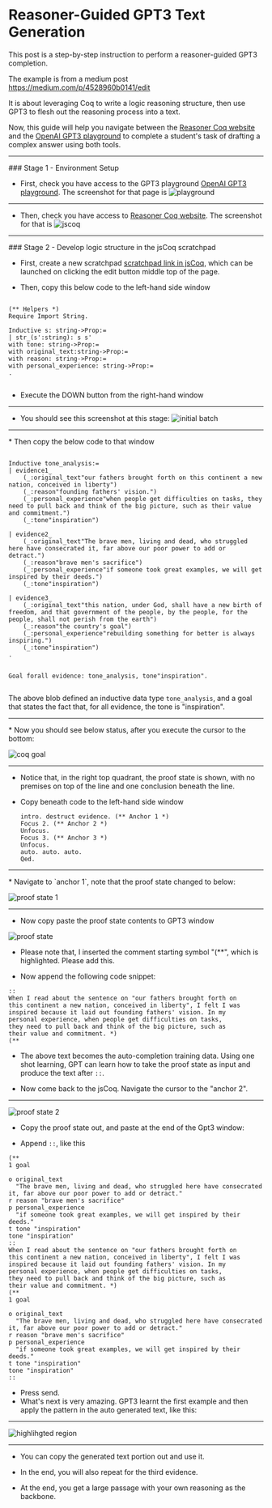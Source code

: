 
# Reasoner-Guided GPT3 Text Generation

This post is a step-by-step instruction to perform a reasoner-guided GPT3 completion.

The example is from a medium post https://medium.com/p/4528960b0141/edit

It is about leveraging Coq to write a logic reasoning structure, then use GPT3 to flesh out the reasoning process into a text. 

Now, this guide will help you navigate between the [Reasoner Coq website](https://coq.vercel.app/) and the [OpenAI GPT3 playground](https://beta.openai.com/playground) to complete a student's task of drafting a complex answer using both tools. 

<hr>
### Stage 1 - Environment Setup

* First, check you have access to the GPT3 playground [OpenAI GPT3 playground](https://beta.openai.com/playground). The screenshot for that page is 
![playground](images/playground.png)

<hr>

* Then, check you have access to [Reasoner Coq website](https://coq.vercel.app/). The screenshot for that is 
![jscoq](images/jscoq.png)
<hr>
### Stage 2 - Develop logic structure in the jsCoq scratchpad

* First, create a new scratchpad  [scratchpad link in jsCoq](https://coq.vercel.app/scratchpad.html), which can be launched on clicking the edit button middle top of the page. 


* Then, copy this below code to the left-hand side window


```

(** Helpers *)
Require Import String.

Inductive s: string->Prop:=
| str_(s':string): s s'
with tone: string->Prop:=
with original_text:string->Prop:=
with reason: string->Prop:=
with personal_experience: string->Prop:=
.


```

* Execute the DOWN button from the right-hand window
<hr>

* You should see this screenshot at this stage: 
![initial batch](images/initial_batch.png)

<hr>
* Then copy the below code to that window


```

Inductive tone_analysis:=
| evidence1_
    (_:original_text"our fathers brought forth on this continent a new nation, conceived in liberty")
    (_:reason"founding fathers' vision.")
    (_:personal_experience"when people get difficulties on tasks, they need to pull back and think of the big picture, such as their value and commitment.")
    (_:tone"inspiration")

| evidence2_
    (_:original_text"The brave men, living and dead, who struggled here have consecrated it, far above our poor power to add or detract.")
    (_:reason"brave men's sacrifice")
    (_:personal_experience"if someone took great examples, we will get inspired by their deeds.")
    (_:tone"inspiration")

| evidence3_
    (_:original_text"this nation, under God, shall have a new birth of freedom, and that government of the people, by the people, for the people, shall not perish from the earth")
    (_:reason"the country's goal")
    (_:personal_experience"rebuilding something for better is always inspiring.")
    (_:tone"inspiration")
.


Goal forall evidence: tone_analysis, tone"inspiration".


```

The above blob defined an inductive data type `tone_analysis`, and a goal that states the fact that, for all evidence, the tone is "inspiration". 

<hr>
* Now you should see below status, after you execute the cursor to the bottom: 

![coq goal](images/coq_goal.png)

<hr>

   * Notice that, in the right top quadrant, the proof state is shown, with no premises on top of the line and one conclusion beneath the line. 

* Copy beneath code to the left-hand side window

   ```
  intro. destruct evidence. (** Anchor 1 *)
  Focus 2. (** Anchor 2 *)
  Unfocus.
  Focus 3. (** Anchor 3 *)
  Unfocus.
  auto. auto. auto.
  Qed.
  ```

<hr>
* Navigate to `anchor 1`, note that the proof state changed to below: 

![proof state 1](images/proof%20state%201.png)
<hr>

* Now copy paste the proof state contents to GPT3 window

![proof state](images/copyed%20proof%20state%201%20at%20gpt.png)

   * Please note that, I inserted the comment starting symbol "(**", which is highlighted. Please add this. 

   * Now append the following code snippet:

```
::
When I read about the sentence on "our fathers brought forth on 
this continent a new nation, conceived in liberty", I felt I was 
inspired because it laid out founding fathers' vision. In my 
personal experience, when people get difficulties on tasks, 
they need to pull back and think of the big picture, such as 
their value and commitment. *)
(**

```

* The above text becomes the auto-completion training data. Using one shot learning, GPT can learn how to take the proof state as input and produce the text after `::`. 


* Now come back to the jsCoq. Navigate the cursor to the "anchor 2". 
<hr>

![proof state 2](images/proof%20state%202.png)

* Copy the proof state out, and paste at the end of the Gpt3 window: 

* Append `::`, like this

```
(**
1 goal

o original_text
  "The brave men, living and dead, who struggled here have consecrated it, far above our poor power to add or detract." 
r reason "brave men's sacrifice" 
p personal_experience
  "if someone took great examples, we will get inspired by their deeds." 
t tone "inspiration" 
tone "inspiration"
::
When I read about the sentence on "our fathers brought forth on 
this continent a new nation, conceived in liberty", I felt I was 
inspired because it laid out founding fathers' vision. In my 
personal experience, when people get difficulties on tasks, 
they need to pull back and think of the big picture, such as 
their value and commitment. *)
(**
1 goal

o original_text
  "The brave men, living and dead, who struggled here have consecrated it, far above our poor power to add or detract." 
r reason "brave men's sacrifice" 
p personal_experience
  "if someone took great examples, we will get inspired by their deeds." 
t tone "inspiration" 
tone "inspiration"
::

```

* Press send. 
* What's next is very amazing. GPT3 learnt the first example and then apply the pattern in the auto generated text, like this:

<hr>

![highlihgted region](images/highlighted%20generation.png)
<hr>

* You can copy the generated text portion out and use it. 

* In the end, you will also repeat for the third evidence. 

* At the end, you get a large passage with your own reasoning as the backbone. 






